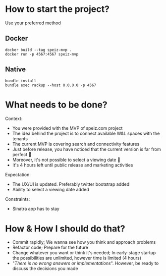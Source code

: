 # How to start the project?

Use your preferred method

## Docker
```
docker build --tag speiz-mvp .
docker run -p 4567:4567 speiz-mvp
```

## Native

```
bundle install
bundle exec rackup --host 0.0.0.0 -p 4567
```

# What needs to be done?

Context:
- You were provided with the MVP of speiz.com project
- The idea behind the project is to connect available W&L spaces with the tenants
- The current MVP is covering search and connectivity features
- Just before release, you have noticed that the current version is far from perfect 🙈
- Moreover, it's not possible to select a viewing date 🤯
- It's 4 hours left until public release and marketing activities

Expectation:
- The UX/UI is updated. Preferably twitter bootstrap added
- Ability to select a viewing date added

Constraints:
- Sinatra app has to stay

# How & How I should do that?

- Commit rapidly; We wanna see how you think and approach problems
- Refactor code; Prepare for the future
- Change whatever you want or think it's needed; In early-stage startup the possibilities are unlimited, however time is limited (4 hours)
- "_There is no wrong answers or implementations_". However, be ready to discuss the decisions you made
